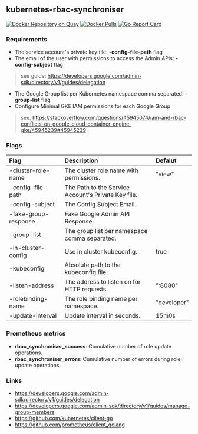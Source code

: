 ## kubernetes-rbac-synchroniser
[![Docker Repository on Quay](https://quay.io/repository/yacut/kubernetes-rbac-synchroniser/status "Docker Repository on Quay")](https://quay.io/repository/yacut/kubernetes-rbac-synchroniser)
[![Docker Pulls](https://img.shields.io/docker/pulls/yacut/kubernetes-rbac-synchroniser.svg?maxAge=604800)](https://hub.docker.com/r/yacut/kubernetes-rbac-synchroniser)
[![Go Report Card](https://goreportcard.com/badge/github.com/yacut/kubernetes-rbac-synchroniser)](https://goreportcard.com/report/github.com/yacut/kubernetes-rbac-synchroniser)


### Requirements

- The service account's private key file: **-config-file-path** flag
- The email of the user with permissions to access the Admin APIs:  **-config-subject** flag

> see guide: https://developers.google.com/admin-sdk/directory/v1/guides/delegation

- The Google Group list per Kubernetes namespace comma separated: **-group-list** flag
- Configure Minimal GKE IAM permissions for each Google Group

> see: https://stackoverflow.com/questions/45945074/iam-and-rbac-conflicts-on-google-cloud-container-engine-gke/45945239#45945239

### Flags

| Flag                 | Description                                         | Defalut     |
| :------------------- | :-------------------------------------------------- |:----------- |
| -cluster-role-name   | The cluster role name with permissions.             | "view"      |
| -config-file-path    | The Path to the Service Account's Private Key file. |             |
| -config-subject      | The Config Subject Email.                           |             |
| -fake-group-response | Fake Google Admin API Response.                     |             |
| -group-list          | The group list per namespace comma separated.       |             |
| -in-cluster-config   | Use in cluster kubeconfig.                          | true        |
| -kubeconfig          | Absolute path to the kubeconfig file.               |             |
| -listen-address      | The address to listen on for HTTP requests.         | ":8080"     |
| -rolebinding-name    | The role binding name per namespace.                | "developer" |
| -update-interval     | Update interval in seconds.                         | 15m0s       |

### Prometheus metrics

- **rbac_synchroniser_success**: Cumulative number of role update operations.
- **rbac_synchroniser_errors**: Cumulative number of errors during role update operations.

### Links

- https://developers.google.com/admin-sdk/directory/v1/guides/delegation
- https://developers.google.com/admin-sdk/directory/v1/guides/manage-group-members
- https://github.com/kubernetes/client-go
- https://github.com/prometheus/client_golang
